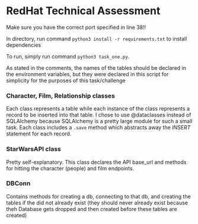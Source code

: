 # RedHat Technical Assessment

Make sure you have the correct port specified in line 38!!

In directory, run command `python3 install -r requirements.txt` to install dependencies

To run, simply run command `python3 task_one.py`.

As stated in the comments, the names of the tables should be declared in the environment variables, but they were declared in this script for simplicity for the purposes of this task/challenge

### Character, Film, Relationship classes
Each class represents a table while each instance of the class represents a record to be inserted into that table. I chose to use @dataclasses instead of SQLAlchemy because SQLAlchemy is a pretty large module for such a small task. Each class includes a `.save` method which abstracts away the *INSERT* statement for each record.

### StarWarsAPI class
Pretty self-explanatory. This class declares the API base_url and methods for hitting the character (people) and film endpoints.

### DBConn
Contains methods for creating a db, connecting to that db, and creating the tables if the did not already exist (they should never already exist because theh Database gets dropped and then created before these tables are created)